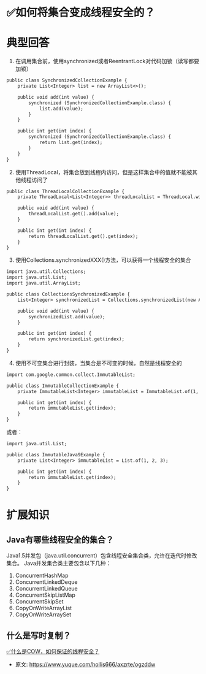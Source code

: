 # ✅如何将集合变成线程安全的？
<!--page header-->

<a name="FWTfs"></a>
# 典型回答
1. 在调用集合前，使用synchronized或者ReentrantLock对代码加锁（读写都要加锁）

```latex
public class SynchronizedCollectionExample {
    private List<Integer> list = new ArrayList<>();

    public void add(int value) {
        synchronized (SynchronizedCollectionExample.class) {
            list.add(value);
        }
    }

    public int get(int index) {
        synchronized (SynchronizedCollectionExample.class) {
            return list.get(index);
        }
    }
}

```

2. 使用ThreadLocal，将集合放到线程内访问，但是这样集合中的值就不能被其他线程访问了

```latex
public class ThreadLocalCollectionExample {
    private ThreadLocal<List<Integer>> threadLocalList = ThreadLocal.withInitial(ArrayList::new);

    public void add(int value) {
        threadLocalList.get().add(value);
    }

    public int get(int index) {
        return threadLocalList.get().get(index);
    }
}

```

3. 使用Collections.synchronizedXXX()方法，可以获得一个线程安全的集合

```latex
import java.util.Collections;
import java.util.List;
import java.util.ArrayList;

public class CollectionsSynchronizedExample {
    List<Integer> synchronizedList = Collections.synchronizedList(new ArrayList<Integer>());

    public void add(int value) {
        synchronizedList.add(value);  
    }

    public int get(int index) {
        return synchronizedList.get(index); 
    }
}

```

4. 使用不可变集合进行封装，当集合是不可变的时候，自然是线程安全的

```latex
import com.google.common.collect.ImmutableList;

public class ImmutableCollectionExample {
    private ImmutableList<Integer> immutableList = ImmutableList.of(1, 2, 3);

    public int get(int index) {
        return immutableList.get(index);
    }
}
```

或者：

```latex
import java.util.List;

public class ImmutableJava9Example {
    private List<Integer> immutableList = List.of(1, 2, 3);

    public int get(int index) {
        return immutableList.get(index);
    }
}

```

<a name="QT6Pf"></a>
# 扩展知识
<a name="mMGRF"></a>
## Java有哪些线程安全的集合？
Java1.5并发包（java.util.concurrent）包含线程安全集合类，允许在迭代时修改集合。
Java并发集合类主要包含以下几种：

1. ConcurrentHashMap
2. ConcurrentLinkedDeque
3. ConcurrentLinkedQueue
4. ConcurrentSkipListMap
5. ConcurrentSkipSet
6. CopyOnWriteArrayList
7. CopyOnWriteArraySet
<a name="hD3y1"></a>
## 什么是写时复制？
[✅什么是COW，如何保证的线程安全？](https://www.yuque.com/hollis666/axzrte/sn842t5l24dmlsp4?view=doc_embed)


<!--page footer-->
- 原文: <https://www.yuque.com/hollis666/axzrte/ogzddw>
